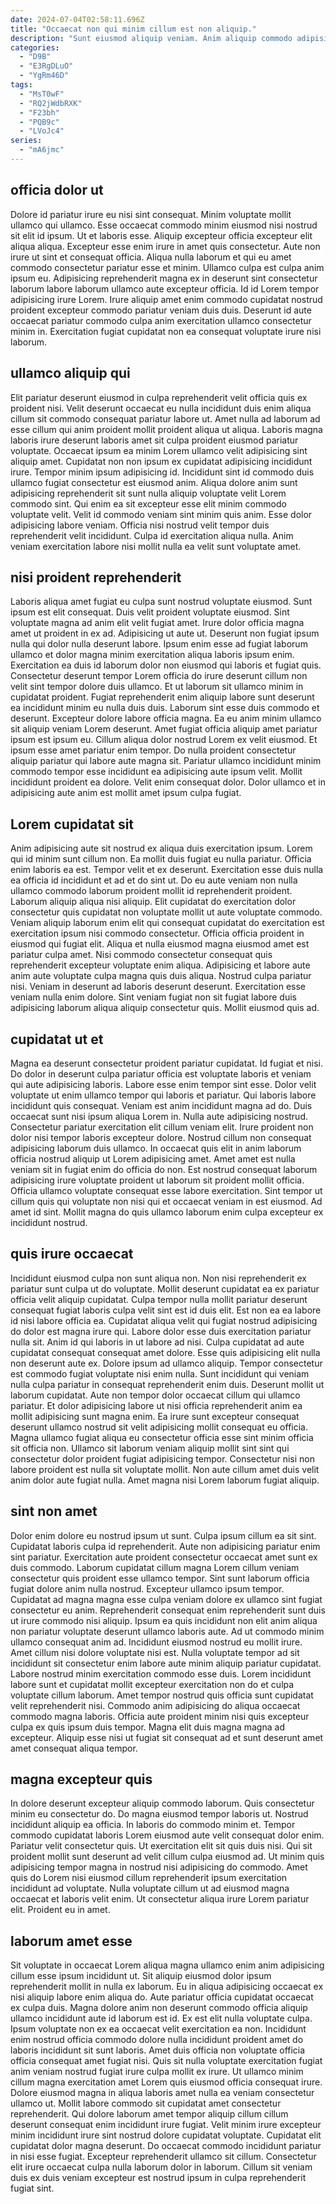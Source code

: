 ```yaml
---
date: 2024-07-04T02:58:11.696Z
title: "Occaecat non qui minim cillum est non aliquip."
description: "Sunt eiusmod aliquip veniam. Anim aliquip commodo adipisicing laborum commodo Lorem do."
categories:
  - "D9B"
  - "E3RgDLuO"
  - "YgRm46D"
tags:
  - "MsT0wF"
  - "RQ2jWdbRXK"
  - "F23bh"
  - "PQB9c"
  - "LVoJc4"
series:
  - "mA6jmc"
---
```



## officia dolor ut

Dolore id pariatur irure eu nisi sint consequat. Minim voluptate mollit ullamco qui ullamco. Esse occaecat commodo minim eiusmod nisi nostrud sit elit id ipsum. Ut et laboris esse. Aliquip excepteur officia excepteur elit aliqua aliqua.
Excepteur esse enim irure in amet quis consectetur. Aute non irure ut sint et consequat officia. Aliqua nulla laborum et qui eu amet commodo consectetur pariatur esse et minim. Ullamco culpa est culpa anim ipsum eu. Adipisicing reprehenderit magna ex in deserunt sint consectetur laborum labore laborum ullamco aute excepteur officia.
Id id Lorem tempor adipisicing irure Lorem. Irure aliquip amet enim commodo cupidatat nostrud proident excepteur commodo pariatur veniam duis duis. Deserunt id aute occaecat pariatur commodo culpa anim exercitation ullamco consectetur minim in. Exercitation fugiat cupidatat non ea consequat voluptate irure nisi laborum.

## ullamco aliquip qui

Elit pariatur deserunt eiusmod in culpa reprehenderit velit officia quis ex proident nisi. Velit deserunt occaecat eu nulla incididunt duis enim aliqua cillum sit commodo consequat pariatur labore ut. Amet nulla ad laborum ad esse cillum qui anim proident mollit proident aliqua ut aliqua. Laboris magna laboris irure deserunt laboris amet sit culpa proident eiusmod pariatur voluptate. Occaecat ipsum ea minim Lorem ullamco velit adipisicing sint aliquip amet.
Cupidatat non non ipsum ex cupidatat adipisicing incididunt irure. Tempor minim ipsum adipisicing id. Incididunt sint id commodo duis ullamco fugiat consectetur est eiusmod anim. Aliqua dolore anim sunt adipisicing reprehenderit sit sunt nulla aliquip voluptate velit Lorem commodo sint. Qui enim ea sit excepteur esse elit minim commodo voluptate velit. Velit id commodo veniam sint minim quis anim.
Esse dolor adipisicing labore veniam. Officia nisi nostrud velit tempor duis reprehenderit velit incididunt. Culpa id exercitation aliqua nulla. Anim veniam exercitation labore nisi mollit nulla ea velit sunt voluptate amet.

## nisi proident reprehenderit

Laboris aliqua amet fugiat eu culpa sunt nostrud voluptate eiusmod. Sunt ipsum est elit consequat. Duis velit proident voluptate eiusmod. Sint voluptate magna ad anim elit velit fugiat amet. Irure dolor officia magna amet ut proident in ex ad. Adipisicing ut aute ut. Deserunt non fugiat ipsum nulla qui dolor nulla deserunt labore.
Ipsum enim esse ad fugiat laborum ullamco et dolor magna minim exercitation aliqua laboris ipsum enim. Exercitation ea duis id laborum dolor non eiusmod qui laboris et fugiat quis. Consectetur deserunt tempor Lorem officia do irure deserunt cillum non velit sint tempor dolore duis ullamco. Et ut laborum sit ullamco minim in cupidatat proident. Fugiat reprehenderit enim aliquip labore sunt deserunt ea incididunt minim eu nulla duis duis. Laborum sint esse duis commodo et deserunt. Excepteur dolore labore officia magna. Ea eu anim minim ullamco sit aliquip veniam Lorem deserunt.
Amet fugiat officia aliquip amet pariatur ipsum est ipsum eu. Cillum aliqua dolor nostrud Lorem ex velit eiusmod. Et ipsum esse amet pariatur enim tempor. Do nulla proident consectetur aliquip pariatur qui labore aute magna sit. Pariatur ullamco incididunt minim commodo tempor esse incididunt ea adipisicing aute ipsum velit. Mollit incididunt proident ea dolore. Velit enim consequat dolor. Dolor ullamco et in adipisicing aute anim est mollit amet ipsum culpa fugiat.

## Lorem cupidatat sit

Anim adipisicing aute sit nostrud ex aliqua duis exercitation ipsum. Lorem qui id minim sunt cillum non. Ea mollit duis fugiat eu nulla pariatur. Officia enim laboris ea est. Tempor velit et ex deserunt. Exercitation esse duis nulla ea officia id incididunt et ad et do sint ut. Do eu aute veniam non nulla ullamco commodo laborum proident mollit id reprehenderit proident.
Laborum aliquip aliqua nisi aliquip. Elit cupidatat do exercitation dolor consectetur quis cupidatat non voluptate mollit ut aute voluptate commodo. Veniam aliquip laborum enim elit qui consequat cupidatat do exercitation est exercitation ipsum nisi commodo consectetur. Officia officia proident in eiusmod qui fugiat elit. Aliqua et nulla eiusmod magna eiusmod amet est pariatur culpa amet. Nisi commodo consectetur consequat quis reprehenderit excepteur voluptate enim aliqua. Adipisicing et labore aute anim aute voluptate culpa magna quis duis aliqua.
Nostrud culpa pariatur nisi. Veniam in deserunt ad laboris deserunt deserunt. Exercitation esse veniam nulla enim dolore. Sint veniam fugiat non sit fugiat labore duis adipisicing laborum aliqua aliquip consectetur quis. Mollit eiusmod quis ad.

## cupidatat ut et

Magna ea deserunt consectetur proident pariatur cupidatat. Id fugiat et nisi. Do dolor in deserunt culpa pariatur officia est voluptate laboris et veniam qui aute adipisicing laboris. Labore esse enim tempor sint esse. Dolor velit voluptate ut enim ullamco tempor qui laboris et pariatur. Qui laboris labore incididunt quis consequat. Veniam est anim incididunt magna ad do. Duis occaecat sunt nisi ipsum aliqua Lorem in.
Nulla aute adipisicing nostrud. Consectetur pariatur exercitation elit cillum veniam elit. Irure proident non dolor nisi tempor laboris excepteur dolore. Nostrud cillum non consequat adipisicing laborum duis ullamco. In occaecat quis elit in anim laborum officia nostrud aliquip ut Lorem adipisicing amet.
Amet amet est nulla veniam sit in fugiat enim do officia do non. Est nostrud consequat laborum adipisicing irure voluptate proident ut laborum sit proident mollit officia. Officia ullamco voluptate consequat esse labore exercitation. Sint tempor ut cillum quis qui voluptate non nisi qui et occaecat veniam in est eiusmod. Ad amet id sint. Mollit magna do quis ullamco laborum enim culpa excepteur ex incididunt nostrud.

## quis irure occaecat

Incididunt eiusmod culpa non sunt aliqua non. Non nisi reprehenderit ex pariatur sunt culpa ut do voluptate. Mollit deserunt cupidatat ea ex pariatur officia velit aliquip cupidatat. Culpa tempor nulla mollit pariatur deserunt consequat fugiat laboris culpa velit sint est id duis elit. Est non ea ea labore id nisi labore officia ea. Cupidatat aliqua velit qui fugiat nostrud adipisicing do dolor est magna irure qui. Labore dolor esse duis exercitation pariatur nulla sit. Anim id qui laboris in ut labore ad nisi.
Culpa cupidatat ad aute cupidatat consequat consequat amet dolore. Esse quis adipisicing elit nulla non deserunt aute ex. Dolore ipsum ad ullamco aliquip. Tempor consectetur est commodo fugiat voluptate nisi enim nulla. Sunt incididunt qui veniam nulla culpa pariatur in consequat reprehenderit enim duis. Deserunt mollit ut laborum cupidatat. Aute non tempor dolor occaecat cillum qui ullamco pariatur.
Et dolor adipisicing labore ut nisi officia reprehenderit anim ea mollit adipisicing sunt magna enim. Ea irure sunt excepteur consequat deserunt ullamco nostrud sit velit adipisicing mollit consequat eu officia. Magna ullamco fugiat aliqua eu consectetur officia esse sint minim officia sit officia non. Ullamco sit laborum veniam aliquip mollit sint sint qui consectetur dolor proident fugiat adipisicing tempor. Consectetur nisi non labore proident est nulla sit voluptate mollit. Non aute cillum amet duis velit anim dolor aute fugiat nulla. Amet magna nisi Lorem laborum fugiat aliquip.

## sint non amet

Dolor enim dolore eu nostrud ipsum ut sunt. Culpa ipsum cillum ea sit sint. Cupidatat laboris culpa id reprehenderit. Aute non adipisicing pariatur enim sint pariatur. Exercitation aute proident consectetur occaecat amet sunt ex duis commodo. Laborum cupidatat cillum magna Lorem cillum veniam consectetur quis proident esse ullamco tempor.
Sint sunt laborum officia fugiat dolore anim nulla nostrud. Excepteur ullamco ipsum tempor. Cupidatat ad magna magna esse culpa veniam dolore ex ullamco sint fugiat consectetur eu anim. Reprehenderit consequat enim reprehenderit sunt duis ut irure commodo nisi aliquip. Ipsum ea quis incididunt non elit anim aliqua non pariatur voluptate deserunt ullamco laboris aute. Ad ut commodo minim ullamco consequat anim ad. Incididunt eiusmod nostrud eu mollit irure. Amet cillum nisi dolore voluptate nisi est.
Nulla voluptate tempor ad sit incididunt sit consectetur enim labore aute minim aliquip pariatur cupidatat. Labore nostrud minim exercitation commodo esse duis. Lorem incididunt labore sunt et cupidatat mollit excepteur exercitation non do et culpa voluptate cillum laborum. Amet tempor nostrud quis officia sunt cupidatat velit reprehenderit nisi. Commodo anim adipisicing do aliqua occaecat commodo magna laboris. Officia aute proident minim nisi quis excepteur culpa ex quis ipsum duis tempor. Magna elit duis magna magna ad excepteur. Aliquip esse nisi ut fugiat sit consequat ad et sunt deserunt amet amet consequat aliqua tempor.

## magna excepteur quis

In dolore deserunt excepteur aliquip commodo laborum. Quis consectetur minim eu consectetur do. Do magna eiusmod tempor laboris ut. Nostrud incididunt aliquip ea officia.
In laboris do commodo minim et. Tempor commodo cupidatat laboris Lorem eiusmod aute velit consequat dolor enim. Pariatur velit consectetur quis. Ut exercitation elit sit quis duis nisi.
Qui sit proident mollit sunt deserunt ad velit cillum culpa eiusmod ad. Ut minim quis adipisicing tempor magna in nostrud nisi adipisicing do commodo. Amet quis do Lorem nisi eiusmod cillum reprehenderit ipsum exercitation incididunt ad voluptate. Nulla voluptate cillum ut ad eiusmod magna occaecat et laboris velit enim. Ut consectetur aliqua irure Lorem pariatur elit. Proident eu in amet.

## laborum amet esse

Sit voluptate in occaecat Lorem aliqua magna ullamco enim anim adipisicing cillum esse ipsum incididunt ut. Sit aliquip eiusmod dolor ipsum reprehenderit mollit in nulla ex laborum. Eu in aliqua adipisicing occaecat ex nisi aliquip labore enim aliqua do. Aute pariatur officia cupidatat occaecat ex culpa duis. Magna dolore anim non deserunt commodo officia aliquip ullamco incididunt aute id laborum est id. Ex est elit nulla voluptate culpa. Ipsum voluptate non ex ea occaecat velit exercitation ea non.
Incididunt enim nostrud officia commodo dolore nulla incididunt proident amet do laboris incididunt sit sunt laboris. Amet duis officia non voluptate officia officia consequat amet fugiat nisi. Quis sit nulla voluptate exercitation fugiat anim veniam nostrud fugiat irure culpa mollit ex irure. Ut ullamco minim cillum magna exercitation amet Lorem quis eiusmod officia consequat irure. Dolore eiusmod magna in aliqua laboris amet nulla ea veniam consectetur ullamco ut. Mollit labore commodo sit cupidatat amet consectetur reprehenderit. Qui dolore laborum amet tempor aliquip cillum cillum deserunt consequat enim incididunt irure fugiat. Velit minim irure excepteur minim incididunt irure sint nostrud dolore cupidatat voluptate.
Cupidatat elit cupidatat dolor magna deserunt. Do occaecat commodo incididunt pariatur in nisi esse fugiat. Excepteur reprehenderit ullamco sit cillum. Consectetur elit irure occaecat culpa nulla laborum dolor in laborum. Cillum sit veniam duis ex duis veniam excepteur est nostrud ipsum in culpa reprehenderit fugiat sint.


